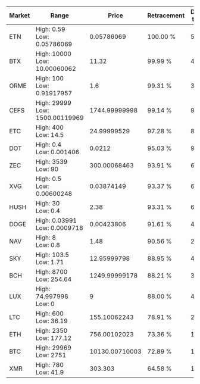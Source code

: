 | Market | Range | Price| Retracement | Doubles to 50% |
| --- | --- | --- | --- | --- |
| ETN | High: 0.59<br />Low: 0.05786069 | 0.05786069 | 100.00 % | 5.60 |
| BTX | High: 10000<br />Low: 10.00060062 | 11.32 | 99.99 % | 442.14 |
| ORME | High: 100<br />Low: 0.91917957 | 1.6 | 99.31 % | 31.54 |
| CEFS | High: 29999<br />Low: 1500.00119969 | 1744.99999998 | 99.14 % | 9.03 |
| ETC | High: 400<br />Low: 14.5 | 24.99999529 | 97.28 % | 8.29 |
| DOT | High: 0.4<br />Low: 0.001406 | 0.0212 | 95.03 % | 9.47 |
| ZEC | High: 3539<br />Low: 90 | 300.00068463 | 93.91 % | 6.05 |
| XVG | High: 0.5<br />Low: 0.00600248 | 0.03874149 | 93.37 % | 6.53 |
| HUSH | High: 30<br />Low: 0.4 | 2.38 | 93.31 % | 6.39 |
| DOGE | High: 0.03991<br />Low: 0.0009718 | 0.00423806 | 91.61 % | 4.82 |
| NAV | High: 8<br />Low: 0.8 | 1.48 | 90.56 % | 2.97 |
| SKY | High: 103.5<br />Low: 1.71 | 12.95999798 | 88.95 % | 4.06 |
| BCH | High: 8700<br />Low: 254.64 | 1249.99999178 | 88.21 % | 3.58 |
| LUX | High: 74.997998<br />Low: 0 | 9 | 88.00 % | 4.17 |
| LTC | High: 600<br />Low: 36.19 | 155.10062243 | 78.91 % | 2.05 |
| ETH | High: 2350<br />Low: 177.12 | 756.00102023 | 73.36 % | 1.67 |
| BTC | High: 29969<br />Low: 2751 | 10130.00710003 | 72.89 % | 1.62 |
| XMR | High: 780<br />Low: 41.9 | 303.303 | 64.58 % | 1.35 |
